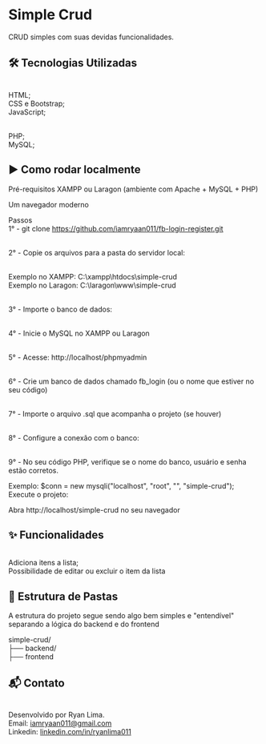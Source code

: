 # Simple Crud
CRUD simples com suas devidas funcionalidades.

## 🛠️ Tecnologias Utilizadas
<br/>HTML;
<br/>CSS e Bootstrap;
<br/>JavaScript;

<br/>PHP;
<br/>MySQL;

## ▶️ Como rodar localmente
Pré-requisitos
XAMPP ou Laragon (ambiente com Apache + MySQL + PHP)

Um navegador moderno

Passos
<br />1° - git clone https://github.com/iamryaan011/fb-login-register.git

<br />2° - Copie os arquivos para a pasta do servidor local:

<br/>Exemplo no XAMPP: C:\xampp\htdocs\simple-crud
<br/>Exemplo no Laragon: C:\laragon\www\simple-crud

<br />3° - Importe o banco de dados:

<br />4° - Inicie o MySQL no XAMPP ou Laragon

<br />5° - Acesse: http://localhost/phpmyadmin

<br />6° - Crie um banco de dados chamado fb_login (ou o nome que estiver no seu código)

<br />7° - Importe o arquivo .sql que acompanha o projeto (se houver)

<br />8° - Configure a conexão com o banco:

<br />9° - No seu código PHP, verifique se o nome do banco, usuário e senha estão corretos.

Exemplo:
$conn = new mysqli("localhost", "root", "", "simple-crud");
Execute o projeto:

Abra http://localhost/simple-crud no seu navegador

## ✨ Funcionalidades
<br/>Adiciona itens a lista;
<br/>Possibilidade de editar ou excluir o item da lista

## 📁 Estrutura de Pastas
A estrutura do projeto segue sendo algo bem simples e "entendível" separando a lógica do backend e do frontend

simple-crud/
<br/>├── backend/
<br/>├── frontend

## 📬 Contato
<br/>Desenvolvido por Ryan Lima.
<br/>Email: iamryaan011@gmail.com 
<br/>Linkedin: <a href="linkedin.com/in/ryanlima011">linkedin.com/in/ryanlima011 </a>


